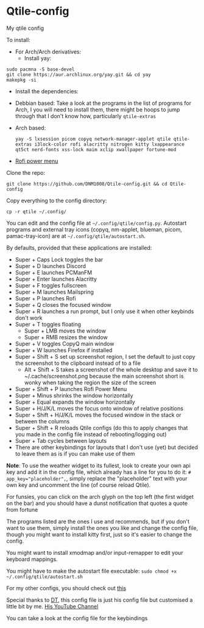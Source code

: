 # Qtile-config
My qtile config

To install:
* For Arch/Arch derivatives:
  * Install yay:
```
sudo pacmna -S base-devel
git clone https://aur.archlinux.org/yay.git && cd yay
makepkg -si
```

* Install the dependencies:
 * Debbian based: Take a look at the programs in the list of programs for Arch, I you will need to install them, there might be hoops to jump through that I don't know how, particularly `qtile-extras`
  
  * Arch based:

    ```
    yay -S lxsession picom copyq network-manager-applet qtile qtile-extras i3lock-color rofi alacritty nitrogen kitty lxappearance qt5ct nerd-fonts xss-lock maim xclip xwallpaper fortune-mod
    ```
  * [Rofi power menu](https://github.com/jluttine/rofi-power-menu)


Clone the repo:

```
git clone https://github.com/DNM1008/Qtile-config.git && cd Qtile-config
```

Copy everything to the config directory:

```
cp -r qtile ~/.config/
```
You can edit and the config file at `~/.config/qtile/config.py`.
Autostart programs and external tray icons (copyq, nm-applet, blueman, picom, pamac-tray-icon) are at `~/.config/qtile/autostart.sh`.

By defaults, provided that these applications are installed:
* Super + Caps Lock toggles the bar
* Super + D launches Discord
* Super + E launches PCManFM
* Super + Enter launches Alacritty
* Super + F toggles fullscreen
* Super + M launches Mailspring
* Super + P launches Rofi
* Super + Q closes the focused window
* Super + R launches a run prompt, but I only use it when other keybinds don't work
* Super + T toggles floating
  * Super + LMB moves the window
  * Super + RMB resizes the window
* Super + V toggles CopyQ main window
* Super + W launches Firefox if installed
* Super + Shift + S set up screenshot region, I set the default to just copy the screenshot to the clipboard instead of to a file
  * Alt + Shift + S takes a screenshot of the whole desktop and save it to ~/.cache/screenshot.png because the main screenshot short is wonky when taking the region the size of the screen 
* Super + Shift + P launches Rofi Power Menu
* Super + Minus shrinks the window horizontally
* Super + Equal expands the window horizontally
* Super + H/J/K/L moves the focus onto window of relative positions
* Super + Shift + H/J/K/L moves the focused window in the stack or between the columns
* Super + Shift + R reloads Qtile configs (do this to apply changes that you made in the config file instead of rebooting/logging out)
* Super + Tab cycles between layouts
* There are other keybindings for layouts that I don't use (yet) but decided to leave them as is if you can make use of them

**Note**: To use the weather widget to its fullest, look to create your own api key and add it in the config file, which already has a line for you to do it: `# app_key="placeholder",`, simply replace the "placeholder" text with your own key and uncomment the line (of course reload Qtile).

For funsies, you can click on the arch glyph on the top left (the first widget on the bar) and you should have a dunst notification that quotes a quote from fortune

The programs listed are the ones I use and recommends, but if you don't want to use them, simply install the ones you like and change the config file, though you might want to install kitty first, just so it's easier to change the config.
  

You might want to install xmodmap and/or input-remapper to edit your keyboard mappings.

You might have to make the autostart file executable: `sudo chmod +x ~/.config/qtile/autostart.sh`

For my other configs, you should check out [this](https://github.com/DNM1008/Other-configs)

Special thanks to [DT](https://gitlab.com/dwt1), this config file is just his config file but customised a little bit by me.
[His YouTube Channel](https://www.youtube.com/@DistroTube)

You can take a look at the config file for the keybindings

